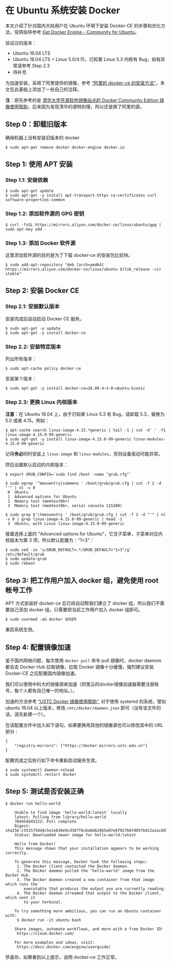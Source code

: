 # 在 Ubuntu 系统安装 Docker

本文介绍了针对国内大陆用户在 Ubuntu 环境下安装 Docker-CE 的步骤和优化方法。官网指导参考 [Get Docker Engine - Community for Ubuntu](https://docs.docker.com/install/linux/docker-ce/ubuntu/)。

验证过的版本：

- Ubuntu 16.04 LTS
- Ubuntu 18.04 LTS + Linux 5.0/4.15，已知某 Linux 5.3 内核有 Bug，如有异常请参考 Step 2.3
- 待补充

为加速安装，采用了阿里提供的镜像，参考 [“阿里的 docker-ce 的安装方法”](https://developer.aliyun.com/mirror/docker-ce?spm=a2c6h.13651102.0.0.53322f70PlMeFc)，本文在此基础上添加了一些自己的注释。

**注**：原先参考的是 [清华大学开源软件镜像站点的 Docker Community Edition 镜像使用帮助](https://mirror.tuna.tsinghua.edu.cn/help/docker-ce/)，后来因为发现清华的源特别慢，所以还是换了阿里的源。

## Step 0：卸载旧版本

  确保机器上没有安装旧版本的 docker

    $ sudo apt-get remove docker docker-engine docker.io

## Step 1: 使用 APT 安装

### Step 1.1: 安装依赖

    $ sudo apt-get update
    $ sudo apt-get -y install apt-transport-https ca-certificates curl software-properties-common


### Step 1.2: 添加软件源的 GPG 密钥

    $ curl -fsSL https://mirrors.aliyun.com/docker-ce/linux/ubuntu/gpg | sudo apt-key add -


### Step 1.3: 添加 Docker 软件源


  这里添加软件源的目的是为了下载 docker-ce 的安装包比较快。

    $ sudo add-apt-repository "deb [arch=amd64] https://mirrors.aliyun.com/docker-ce/linux/ubuntu $(lsb_release -cs) stable"


## Step 2: 安装 Docker CE

### Step 2.1: 安装默认版本

  安装完成后自动启动 Docker CE 服务。


    $ sudo apt-get -y update
    $ sudo apt-get -y install docker-ce

### Step 2.2: 安装特定版本

  列出所有版本：

    $ sudo apt-cache policy docker-ce

  安装某个版本：

    $ sudo apt-get -y install docker-ce=18.09.4~3-0~ubuntu-bionic


### Step 2.3: 更换 Linux 内核版本

  **注意**：在 Ubuntu 18.04 上，由于已知某 Linux 5.3 有 Bug，请卸载 5.3，替换为 5.0 或者 4.15。例如：

    $ apt-cache search linux-image-4.15.*generic | tail -1 | cut -d' ' -f1
    linux-image-4.15.0-99-generic
    $ sudo apt-get -y install linux-image-4.15.0-99-generic linux-modules-4.15.0-99-generic

  记得**务必**同时安装上 `linux-image` 和 `linux-modules`，否则设备驱动可能异常。

  然后设置默认启动的内核版本：

    $ export GRUB_CONFIG=`sudo find /boot -name "grub.cfg"`

    $ sudo egrep '^menuentry|submenu ' /boot/grub/grub.cfg | cut -f 2 -d "'" | nl -v 0
     0	Ubuntu
     1	Advanced options for Ubuntu
     2	Memory test (memtest86+)
     3	Memory test (memtest86+, serial console 115200)

    $ sudo grep $'\tmenuentry ' /boot/grub/grub.cfg | cut -f 2 -d "'" | nl -v 0 | grep linux-image-4.15.0-99-generic | head -1
     3	Ubuntu, with Linux linux-image-4.15.0-99-generic

  接着选择上面的 "Advanced options for Ubuntu"，它含子菜单，子菜单对应内核版本为第 3 项，所以默认配置为："1>3"：

    $ sudo sed -ie 's/GRUB_DEFAULT=.*/GRUB_DEFAULT="1>3"/g' /etc/default/grub
    $ sudo update-grub
    $ sudo reboot

## Step 3: 把工作用户加入 docker 组，避免使用 root 帐号工作

  APT 方式安装好 docker-ce 后已经自动帮我们建立了 docker 组，所以我们不需要自己添加 docker 组，只需要把当前工作用户加入 docker 组即可。

    $ sudo usermod -aG docker $USER


  重启系统生效。


## Step 4: 配置镜像加速

  鉴于国内网络问题，每次使用 `docker pull` 命令 pull 镜像时，docker daemon 都会去 Docker Hub 拉取镜像，拉取 Docker 镜像十分缓慢，强烈建议安装 Docker-CE 之后配置国内镜像加速。

  我们可以使用中科大的镜像源来加速（阿里云的docker镜像加速器需要注册账号，每个人都有自己唯一的地址。）。

  加速的方法参考 [“USTC Docker 镜像使用帮助”](https://lug.ustc.edu.cn/wiki/mirrors/help/docker), 对于使用 systemd 的系统，譬如 ubuntu 16.04 以上版本，修改 `/etc/docker/daemon.json` 即可（没有该文件的话，请先新建一个）。

  在该配置文件中加入如下语句，如果要换用其他的镜像源也可以修改其中的 URL 部分：

    {
        "registry-mirrors": ["https://docker.mirrors.ustc.edu.cn"]
    }


  配置完成之后执行如下命令重新启动服务生效。


    $ sudo systemctl daemon-reload
    $ sudo systemctl restart docker


## Step 5: 测试是否安装正确

    $ docker run hello-world

        Unable to find image 'hello-world:latest' locally
        latest: Pulling from library/hello-world
        78445dd45222: Pull complete
        Digest: sha256:c5515758d4c5e1e838e9cd307f6c6a0d620b5e07e6f927b07d05f6d12a1ac8d7
        Status: Downloaded newer image for hello-world:latest

        Hello from Docker!
        This message shows that your installation appears to be working correctly.

        To generate this message, Docker took the following steps:
         1. The Docker client contacted the Docker daemon.
         2. The Docker daemon pulled the "hello-world" image from the Docker Hub.
         3. The Docker daemon created a new container from that image which runs the
            executable that produces the output you are currently reading.
         4. The Docker daemon streamed that output to the Docker client, which sent it
            to your terminal.

        To try something more ambitious, you can run an Ubuntu container with:
         $ docker run -it ubuntu bash

        Share images, automate workflows, and more with a free Docker ID:
         https://cloud.docker.com/

        For more examples and ideas, visit:
         https://docs.docker.com/engine/userguide/


  恭喜你，如果看到以上提示，说明 docker-ce 工作正常。
